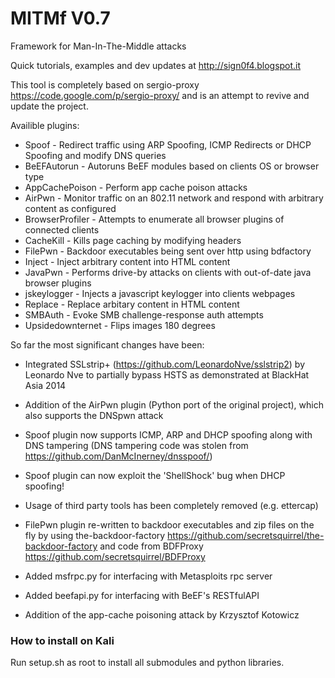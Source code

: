 MITMf V0.7
==========

Framework for Man-In-The-Middle attacks

Quick tutorials, examples and dev updates at http://sign0f4.blogspot.it

This tool is completely based on sergio-proxy https://code.google.com/p/sergio-proxy/ and is an attempt to revive and update the project.

Availible plugins:
- Spoof - Redirect traffic using ARP Spoofing, ICMP Redirects or DHCP Spoofing and modify DNS queries
- BeEFAutorun - Autoruns BeEF modules based on clients OS or browser type
- AppCachePoison - Perform app cache poison attacks 
- AirPwn - Monitor traffic on an 802.11 network and respond with arbitrary content as configured
- BrowserProfiler - Attempts to enumerate all browser plugins of connected clients
- CacheKill - Kills page caching by modifying headers
- FilePwn - Backdoor executables being sent over http using bdfactory
- Inject - Inject arbitrary content into HTML content
- JavaPwn - Performs drive-by attacks on clients with out-of-date java browser plugins
- jskeylogger - Injects a javascript keylogger into clients webpages
- Replace - Replace arbitary content in HTML content
- SMBAuth - Evoke SMB challenge-response auth attempts
- Upsidedownternet - Flips images 180 degrees

So far the most significant changes have been:

- Integrated SSLstrip+ (https://github.com/LeonardoNve/sslstrip2) by Leonardo Nve to partially bypass HSTS as demonstrated at BlackHat Asia 2014 

- Addition of the AirPwn plugin (Python port of the original project), which also supports the DNSpwn attack

- Spoof plugin now supports ICMP, ARP and DHCP spoofing along with DNS tampering
  (DNS tampering code was stolen from https://github.com/DanMcInerney/dnsspoof/)

- Spoof plugin can now exploit the 'ShellShock' bug when DHCP spoofing! 

- Usage of third party tools has been completely removed (e.g. ettercap)

- FilePwn plugin re-written to backdoor executables and zip files on the fly by using the-backdoor-factory
https://github.com/secretsquirrel/the-backdoor-factory and code from BDFProxy https://github.com/secretsquirrel/BDFProxy

- Added msfrpc.py for interfacing with Metasploits rpc server

- Added beefapi.py for interfacing with BeEF's RESTfulAPI

- Addition of the app-cache poisoning attack by Krzysztof Kotowicz

<h3>How to install on Kali</h3>

Run setup.sh as root to install all submodules and python libraries.
